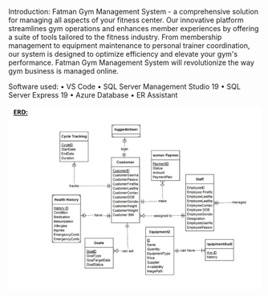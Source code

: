 Introduction:
Fatman Gym Management System - a comprehensive solution for managing all aspects of your 
fitness center. Our innovative platform streamlines gym operations and enhances member 
experiences by offering a suite of tools tailored to the fitness industry. From membership 
management to equipment maintenance to personal trainer coordination, our system is 
designed to optimize efficiency and elevate your gym's performance. Fatman Gym Management 
System will revolutionize the way gym business is managed online.

Software used:
• VS Code
• SQL Server Management Studio 19
• SQL Server Express 19
• Azure Database
• ER Assistant

![Database ERD](https://github.com/v0ila786/GymManagementSystem/blob/master/erd.JPG)


